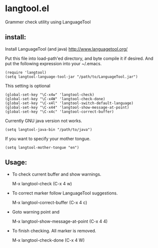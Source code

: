 # langtool.el

Grammer check utility using LanguageTool

## install:

Install LanguageTool (and java)
http://www.languagetool.org/

Put this file into load-path'ed directory, and byte compile it if
desired. And put the following expression into your ~/.emacs.

    (require 'langtool)
    (setq langtool-language-tool-jar "/path/to/LanguageTool.jar")

This setting is optional

    (global-set-key "\C-x4w" 'langtool-check)
    (global-set-key "\C-x4W" 'langtool-check-done)
    (global-set-key "\C-x4l" 'langtool-switch-default-language)
    (global-set-key "\C-x44" 'langtool-show-message-at-point)
    (global-set-key "\C-x4c" 'langtool-correct-buffer)

Currently GNU java version not works.

    (setq langtool-java-bin "/path/to/java")

If you want to specify your mother tongue.

    (setq langtool-mother-tongue "en")

## Usage:

* To check current buffer and show warnings.

	M-x langtool-check (C-x 4 w)

* To correct marker follow LanguageTool suggestions.

    M-x langtool-correct-buffer (C-x 4 c)

* Goto warning point and

    M-x langtool-show-message-at-point (C-x 4 4)

* To finish checking. All marker is removed.

    M-x langtool-check-done (C-x 4 W)
